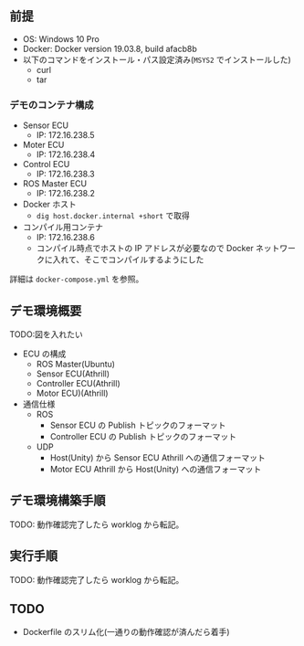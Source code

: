 ## 前提

- OS: Windows 10 Pro
- Docker: Docker version 19.03.8, build afacb8b
- 以下のコマンドをインストール・パス設定済み(`MSYS2` でインストールした)
    - curl
    - tar

### デモのコンテナ構成

- Sensor ECU
    - IP: 172.16.238.5
- Moter ECU
    - IP: 172.16.238.4
- Control ECU
    - IP: 172.16.238.3
- ROS Master ECU
    - IP: 172.16.238.2
- Docker ホスト
    - `dig host.docker.internal +short` で取得
- コンパイル用コンテナ
    - IP: 172.16.238.6
    - コンパイル時点でホストの IP アドレスが必要なので Docker ネットワークに入れて、そこでコンパイルするようにした

詳細は `docker-compose.yml` を参照。


## デモ環境概要

TODO:図を入れたい

- ECU の構成
    - ROS Master(Ubuntu)
    - Sensor ECU(Athrill)
    - Controller ECU(Athrill)
    - Motor ECU)(Athrill)
- 通信仕様
    - ROS
        - Sensor ECU の Publish トピックのフォーマット
        - Controller ECU の Publish トピックのフォーマット
    - UDP
        - Host(Unity) から Sensor ECU Athrill への通信フォーマット
        - Motor ECU Athrill から Host(Unity) への通信フォーマット


## デモ環境構築手順

TODO: 動作確認完了したら worklog から転記。


## 実行手順

TODO: 動作確認完了したら worklog から転記。


## TODO

- Dockerfile のスリム化(一通りの動作確認が済んだら着手)


